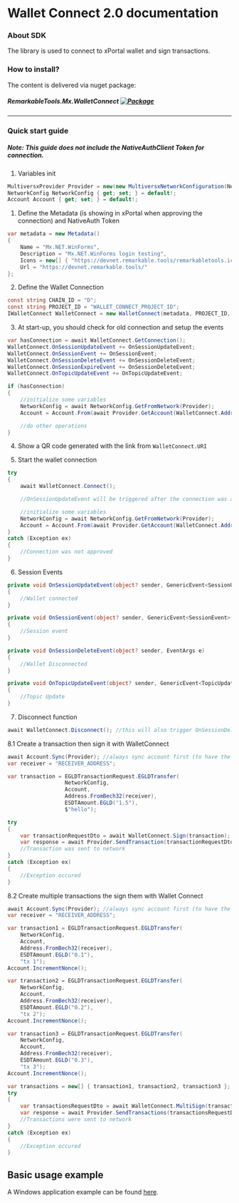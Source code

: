 # Wallet Connect 2.0 documentation

### About SDK
The library is used to connect to xPortal wallet and sign transactions.

### How to install?
The content is delivered via nuget package:
##### RemarkableTools.Mx.WalletConnect [![Package](https://img.shields.io/nuget/v/RemarkableTools.Mx.WalletConnect)](https://www.nuget.org/packages/RemarkableTools.Mx.WalletConnect/)

---

### Quick start guide
##### Note: This guide does not include the NativeAuthClient Token for connection.

1. Variables init
```csharp
MultiversxProvider Provider = new(new MultiversxNetworkConfiguration(Network.DevNet));
NetworkConfig NetworkConfig { get; set; } = default!;
Account Account { get; set; } = default!;
```

1. Define the Metadata (is showing in xPortal when approving the connection) and NativeAuth Token
```csharp
var metadata = new Metadata()
{
    Name = "Mx.NET.WinForms",
    Description = "Mx.NET.WinForms login testing",
    Icons = new[] { "https://devnet.remarkable.tools/remarkabletools.ico" },
    Url = "https://devnet.remarkable.tools/"
};
```

2. Define the Wallet Connection
```csharp
const string CHAIN_ID = "D";
const string PROJECT_ID = "WALLET_CONNECT_PROJECT_ID";
IWalletConnect WalletConnect = new WalletConnect(metadata, PROJECT_ID, CHAIN_ID);
```

3. At start-up, you should check for old connection and setup the events
```csharp
var hasConnection = await WalletConnect.GetConnection();
WalletConnect.OnSessionUpdateEvent += OnSessionUpdateEvent;
WalletConnect.OnSessionEvent += OnSessionEvent;
WalletConnect.OnSessionDeleteEvent += OnSessionDeleteEvent;
WalletConnect.OnSessionExpireEvent += OnSessionDeleteEvent;
WalletConnect.OnTopicUpdateEvent += OnTopicUpdateEvent;

if (hasConnection)
{
    //initialize some variables
    NetworkConfig = await NetworkConfig.GetFromNetwork(Provider);
    Account = Account.From(await Provider.GetAccount(WalletConnect.Address));

    //do other operations
}
```

4. Show a QR code generated with the link from `WalletConnect.URI`

5. Start the wallet connection
```csharp
try
{
    await WalletConnect.Connect(); 

    //OnSessionUpdateEvent will be triggered after the connection was approved

    //initialize some variables
    NetworkConfig = await NetworkConfig.GetFromNetwork(Provider);
    Account = Account.From(await Provider.GetAccount(WalletConnect.Address));
}
catch (Exception ex)
{
    //Connection was not approved
}
```

6. Session Events
```csharp
private void OnSessionUpdateEvent(object? sender, GenericEvent<SessionUpdateEvent> @event)
{
    //Wallet connected
}

private void OnSessionEvent(object? sender, GenericEvent<SessionEvent> @event)
{
    //Session event
}

private void OnSessionDeleteEvent(object? sender, EventArgs e)
{
    //Wallet Disconnected
}

private void OnTopicUpdateEvent(object? sender, GenericEvent<TopicUpdateEvent> @event)
{
    //Topic Update
}
```

7. Disconnect function
```csharp
await WalletConnect.Disconnect(); //this will also trigger OnSessionDeleteEvent
```

8.1 Create a transaction then sign it with WalletConnect
```csharp
await Account.Sync(Provider); //always sync account first (to have the latest nonce)
var receiver = "RECEIVER_ADDRESS";

var transaction = EGLDTransactionRequest.EGLDTransfer(
                  NetworkConfig,
                  Account,
                  Address.FromBech32(receiver),
                  ESDTAmount.EGLD("1.5"),
                  $"hello");

try
{
    var transactionRequestDto = await WalletConnect.Sign(transaction);
    var response = await Provider.SendTransaction(transactionRequestDto);
    //Transaction was sent to network
}
catch (Exception ex)
{
    //Exception occured
}
```

8.2 Create multiple transactions the sign them with Wallet Connect
```csharp
await Account.Sync(Provider); //always sync account first (to have the latest nonce)
var receiver = "RECEIVER_ADDRESS";

var transaction1 = EGLDTransactionRequest.EGLDTransfer(
    NetworkConfig,
    Account,
    Address.FromBech32(receiver),
    ESDTAmount.EGLD("0.1"),
    "tx 1");
Account.IncrementNonce();

var transaction2 = EGLDTransactionRequest.EGLDTransfer(
    NetworkConfig,
    Account,
    Address.FromBech32(receiver),
    ESDTAmount.EGLD("0.2"),
    "tx 2");
Account.IncrementNonce();

var transaction3 = EGLDTransactionRequest.EGLDTransfer(
    NetworkConfig,
    Account,
    Address.FromBech32(receiver),
    ESDTAmount.EGLD("0.3"),
    "tx 3");
Account.IncrementNonce();

var transactions = new[] { transaction1, transaction2, transaction3 };
try
{
    var transactionsRequestDto = await WalletConnect.MultiSign(transactions);
    var response = await Provider.SendTransactions(transactionsRequestDto);
    //Transactions were sent to network
}
catch (Exception ex)
{
    //Exception occured
}
```

## Basic usage example
A Windows application example can be found [here](https://github.com/RemarkableTools/Mx.NET.Examples).